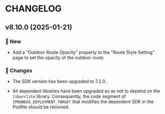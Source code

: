 # CHANGELOG

## v8.10.0 (2025-01-21)

### 🎉 New

* Add a "Outdoor Route Opacity" property to the "Route Style Setting" page to set the opacity of the outdoor route.

### 📝 Changes

* The SDK version has been upgraded to 7.2.0.

* All dependent libraries have been upgraded so as not to depend on the `libarclite` library. Consequently, the code segment of `IPHONEOS_DEPLOYMENT_TARGET` that modifies the dependent SDK in the Podfile should be removed.
